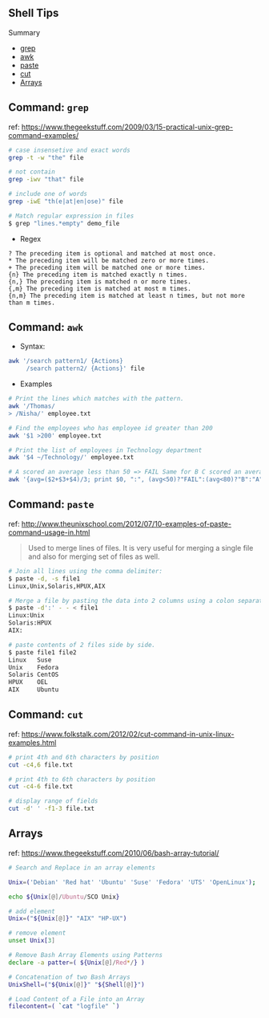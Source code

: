 Shell Tips
--

Summary
* [grep](#command-grep)
* [awk](#command-awk)
* [paste](#command-paste)
* [cut](#command-cut)
* [Arrays](#arrays)

## Command: `grep`

ref: https://www.thegeekstuff.com/2009/03/15-practical-unix-grep-command-examples/

```sh
# case insensetive and exact words
grep -t -w "the" file

# not contain
grep -iwv "that" file

# include one of words
grep -iwE "th(e|at|en|ose)" file

# Match regular expression in files
$ grep "lines.*empty" demo_file
```

* Regex
```
? The preceding item is optional and matched at most once.
* The preceding item will be matched zero or more times.
+ The preceding item will be matched one or more times.
{n} The preceding item is matched exactly n times.
{n,} The preceding item is matched n or more times.
{,m} The preceding item is matched at most m times.
{n,m} The preceding item is matched at least n times, but not more than m times.
```

## Command: `awk`

* Syntax:

```sh
awk '/search pattern1/ {Actions}
     /search pattern2/ {Actions}' file
```

* Examples
```sh
# Print the lines which matches with the pattern.
awk '/Thomas/ 
> /Nisha/' employee.txt

# Find the employees who has employee id greater than 200
awk '$1 >200' employee.txt

# Print the list of employees in Technology department
awk '$4 ~/Technology/' employee.txt

# A scored an average less than 50 => FAIL Same for B C scored an average between 60 and 80 => B D scored an average between 80 and 90 => A
awk '{avg=($2+$3+$4)/3; print $0, ":", (avg<50)?"FAIL":(avg<80)?"B":"A"}'
```


## Command: `paste`

ref: http://www.theunixschool.com/2012/07/10-examples-of-paste-command-usage-in.html

> Used to merge lines of files. It is very useful for merging a single file and also for merging set of files as well. 

```sh
# Join all lines using the comma delimiter:
$ paste -d, -s file1
Linux,Unix,Solaris,HPUX,AIX

# Merge a file by pasting the data into 2 columns using a colon separator:
$ paste -d':' - - < file1
Linux:Unix
Solaris:HPUX
AIX:

# paste contents of 2 files side by side.
$ paste file1 file2
Linux   Suse
Unix    Fedora
Solaris CentOS
HPUX    OEL
AIX     Ubuntu
```

## Command: `cut`

ref: https://www.folkstalk.com/2012/02/cut-command-in-unix-linux-examples.html

```sh
# print 4th and 6th characters by position
cut -c4,6 file.txt

# print 4th to 6th characters by position
cut -c4-6 file.txt

# display range of fields
cut -d' ' -f1-3 file.txt

```


## Arrays

ref: https://www.thegeekstuff.com/2010/06/bash-array-tutorial/

```sh
# Search and Replace in an array elements

Unix=('Debian' 'Red hat' 'Ubuntu' 'Suse' 'Fedora' 'UTS' 'OpenLinux');

echo ${Unix[@]/Ubuntu/SCO Unix}

# add element
Unix=("${Unix[@]}" "AIX" "HP-UX")

# remove element
unset Unix[3]

# Remove Bash Array Elements using Patterns
declare -a patter=( ${Unix[@]/Red*/} )

# Concatenation of two Bash Arrays
UnixShell=("${Unix[@]}" "${Shell[@]}")

# Load Content of a File into an Array
filecontent=( `cat "logfile" `)
```

